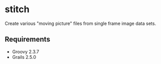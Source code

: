 # stitch
Create various "moving picture" files from single frame image data sets.


## Requirements
* Groovy 2.3.7
* Grails 2.5.0
